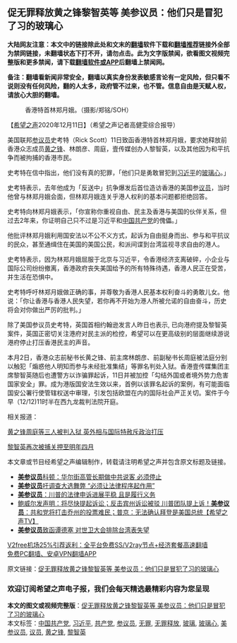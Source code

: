  <h2>促无罪释放黄之锋黎智英等 美参议员：他们只是冒犯了习的玻璃心</h2> <p class="notice"><b>大陆网友注意：本文中的链接除此处和文末的<a href="https://github.com/bannedbook/fanqiang" >翻墙</a>软件下载和<a href="https://github.com/killgcd/justmysocks/blob/master/README.md">翻墙推荐</a>链接外全部为禁网链接，未翻墙状态下打不开，请勿点击。此为文字版禁闻，欲看图文视频完整版和更多禁闻，请下载<a href="https://github.com/bannedbook/fanqiang">翻墙软件或APP</a>后翻墙上禁闻网。</p><p>备注：翻墙看新闻非常安全，翻墙以真实身份发表敏感言论有一定风险，但只看不说则没有任何风险，翻的人太多，政府管不过来，也不管。信息自由是天赋人权，请放心大胆的翻墙。</b></p>  <div class="entry"> <figure><figcaption>香港特首林郑月娥。（摄影/郑铭/SOH）</figcaption></figure> <p>【<span class='wp_keywordlink_affiliate'><a href="https://www.soundofhope.org" title="希望之声" target="_blank">希望之声</a></span>2020年12月11日】（希望之声记者高健雯综合报导）</p> <p>美国联邦<a href="https://www.bannedbook.org/bnews/tag/%e5%8f%82%e8%ae%ae%e5%91%98/" class="st_tag internal_tag" rel="tag" title="标签 参议员 下的日志">参议员</a>史考特（Rick Scott）11日致函香港特首林郑月娥，要求她释放前香港众志成员<a href="https://www.bannedbook.org/bnews/tag/%e9%bb%84%e4%b9%8b%e9%94%8b/" class="st_tag internal_tag" rel="tag" title="标签 黄之锋 下的日志">黄之锋</a>、林朗彦、周庭，壹传媒创办人黎智英，以及其他因为和平抗争而被拘捕的香港市民。</p> <p>史考特在信中指出，他们没有真的犯罪，「他们只是勇敢冒犯到<a href="https://www.bannedbook.org/bnews/tag/%e4%b9%a0%e8%bf%91%e5%b9%b3/" class="st_tag internal_tag" rel="tag" title="标签 习近平 下的日志">习近平</a>的<a href="https://www.bannedbook.org/bnews/tag/%E7%8E%BB%E7%92%83%E5%BF%83/" class="st_tag internal_tag" rel="tag" title="标签 玻璃心 下的日志">玻璃心</a>。」</p> <p>史考特表示，去年他成为「反送中」抗争爆发后首位造访香港的美国参<a href="https://www.bannedbook.org/bnews/tag/%e8%ae%ae%e5%91%98/" class="st_tag internal_tag" rel="tag" title="标签 议员 下的日志">议员</a>，当时他曾与林郑月娥会面，但林郑月娥连关乎港人权利的基本问题都拒绝回答。</p> <p>史考特向林郑月娥表示，「你宣称你重视自由、民主及香港与美国的伙伴关系，但过去2年来，你证明自己只不过是习近平和<span class='wp_keywordlink_affiliate'><a href="https://www.bannedbook.org/" title="中国" target="_blank">中国</a></span><a href="https://www.bannedbook.org/bnews/tag/%e5%85%b1%e4%ba%a7%e5%85%9a/" class="st_tag internal_tag" rel="tag" title="标签 共产党 下的日志">共产党</a>的傀儡。」</p>  <p>他批评林郑月娥利用国安法以不公不义方式，起诉为自由挺身而出、参与和平抗议的民众，甚至通缉住在美国的美国公民，和派间谍到台湾监视寻求自由的港人。</p> <p>史考特表示，因为林郑月娥屈服于北京与习近平，令香港经济支离破碎，小企业与国际公司纷纷撤离，香港政府丧失美国给予的所有特殊待遇，香港人民正在受苦，并生活在恐惧中。</p> <p>史考特呼吁林郑月娥做正确的事，并尊敬为香港人民基本权利奋斗的勇敢儿女。他说：「你让香港与香港人民失望，若你再不开始为港人所被允诺的自由奋斗，历史将会对你做出严厉的批判。」</p> <p>除了美国参议员史考特，英国首相约翰逊发言人昨日也表示, 已向港府提及黎智英案件，英国正密切关注港府对民主派的检控，希望可以在更高级别的层面继续游说港府停止打压香港民主的声音。</p> <p>本月2日，香港众志前秘书长黄之锋、前主席林朗彦、前副秘书长周庭被法庭分别以触犯「煽惑他人明知而参与未经批准集结」等罪名判处入狱。香港壹传媒集团主席黎智英随后也遭警方以诈骗罪起诉，11日并被加控「勾结外国或者境外势力危害国家安全」罪。成为港版国安法生效以来，首例以该罪名起诉的案例，有可能面临国安公署行使管辖权送中审理，引发包括欧盟在内的国际社会严正关切。案件于今早（12/12)11时半在西九龙裁判法院开庭。</p>  <p>相关报道：</p> <p><a href="https://www.soundofhope.org/post/449293">黄之锋周庭等三人被判入狱 英外相与国际特赦斥政治打压</a></p> <p><a href="https://www.soundofhope.org/post/449713">黎智英再次被捕关押至明年四月</a></p> <p>本文章或节目经希望之声编辑制作，转载请注明希望之声并包含原文标题及链接。</p> <ul class='op-related-articles' title='相关阅读'> <li><a href='https://www.bannedbook.org/bnews/comments/20201209/1444810.html' target='_blank'><b>美参议员</b>科顿：华尔街高管长期做中共说客 必须停止</a></li> <li><a href='https://www.bannedbook.org/bnews/comments/20201208/1443812.html' target='_blank'><b>美参议员</b>吁调查大选舞弊 “必须让法律程序起作用”</a></li> <li><a href='https://www.bannedbook.org/bnews/comments/20201124/1436041.html' target='_blank'><b>美参议员</b>：川普的法律申诉进展平稳 且是履行义务</a></li> <li><a href='https://www.bannedbook.org/bnews/cbnews/20201123/1435756.html' target='_blank'>鲍威尔发声明：将尽快提起诉讼；反击宾州诉讼被驳 川普团队提上诉！<b>美参议员</b>：共和党将打击乔州的投票难民；普京：无法确认拜登是美国总统【希望之声TV】</a></li> <li><a href='https://www.bannedbook.org/bnews/headline/20201121/1434407.html' target='_blank'><b>美参议员</b>致函谭德塞 对世卫大会排除台湾表失望</a></li> </ul> <p class="texttj"> <a href="https://github.com/bannedbook/fanqiang/wiki/V2ray%E6%9C%BA%E5%9C%BA" target="_blank">V2free机场25%引荐返利：全平台免费SS/V2ray节点+经济套餐高速翻墙</a><br/> <a href="https://github.com/bannedbook/fanqiang/wiki/%E7%A6%81%E9%97%BB%E7%BD%91%E5%AE%89%E5%8D%93%E7%BF%BB%E5%A2%99%E6%96%B0%E9%97%BBAPP" target="_blank">免费PC翻墙、安卓VPN翻墙APP</a></p><p>原文链接：<a class="src_link"  href="https://www.soundofhope.org/post/452830" target="_blank">促无罪释放黄之锋黎智英等 美参议员：他们只是冒犯了习的玻璃心</a></p>  <h3>欢迎订阅希望之声电子报，我们会每天精选最精彩内容为您呈现</h3> </p><a name='sharetosocial'></a>       <div><b>本文的图文或视频完整版</b>：<a href='https://www.bannedbook.org/bnews/comments/20201212/1446350.html'>促无罪释放黄之锋黎智英等 美参议员：他们只是冒犯了习的玻璃心</a></div>  </div><!--END ENTRY--> <div class="postfooter"> <div>本文标签：<a href="https://www.bannedbook.org/bnews/tag/%e4%b8%ad%e5%9b%bd%e5%85%b1%e4%ba%a7%e5%85%9a/" rel="tag">中国共产党</a>, <a href="https://www.bannedbook.org/bnews/tag/%e4%b9%a0%e8%bf%91%e5%b9%b3/" rel="tag">习近平</a>, <a href="https://www.bannedbook.org/bnews/tag/%e5%85%b1%e4%ba%a7%e5%85%9a/" rel="tag">共产党</a>, <a href="https://www.bannedbook.org/bnews/tag/%e5%8f%82%e8%ae%ae%e5%91%98/" rel="tag">参议员</a>, <a href="https://www.bannedbook.org/bnews/tag/%E6%97%A0%E7%BD%AA/" rel="tag">无罪</a>, <a href="https://www.bannedbook.org/bnews/tag/%E6%97%A0%E7%BD%AA%E9%87%8A%E6%94%BE/" rel="tag">无罪释放</a>, <a href="https://www.bannedbook.org/bnews/tag/%E7%8E%BB%E7%92%83/" rel="tag">玻璃</a>, <a href="https://www.bannedbook.org/bnews/tag/%E7%8E%BB%E7%92%83%E5%BF%83/" rel="tag">玻璃心</a>, <a href="https://www.bannedbook.org/bnews/tag/%E7%BE%8E%E5%8F%82%E8%AE%AE%E5%91%98/" rel="tag">美参议员</a>, <a href="https://www.bannedbook.org/bnews/tag/%e8%ae%ae%e5%91%98/" rel="tag">议员</a>, <a href="https://www.bannedbook.org/bnews/tag/%e9%bb%84%e4%b9%8b%e9%94%8b/" rel="tag">黄之锋</a>, <a href="https://www.bannedbook.org/bnews/tag/%e9%bb%8e%e6%99%ba%e8%8b%b1/" rel="tag">黎智英</a></div>  </div><!--END POSTFOOTER--> 